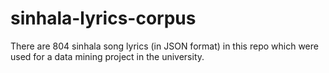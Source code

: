 # sinhala-lyrics-corpus
There are 804 sinhala song lyrics (in JSON format) in this repo which were used for a data mining project in the university.
